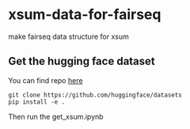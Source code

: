 # xsum-data-for-fairseq
make fairseq data structure for xsum


## Get the hugging face dataset 

You can find repo [here](https://github.com/huggingface/datasets)

```
git clone https://github.com/huggingface/datasets
pip install -e .
```

Then run the get_xsum.ipynb
